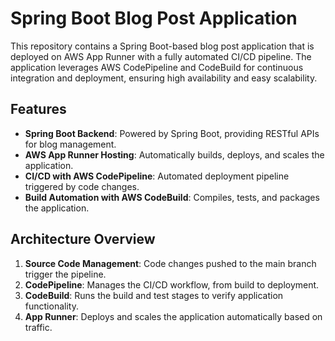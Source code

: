 # Spring Boot Blog Post Application

This repository contains a Spring Boot-based blog post application that is deployed on AWS App Runner with a fully automated CI/CD pipeline. The application leverages AWS CodePipeline and CodeBuild for continuous integration and deployment, ensuring high availability and easy scalability.

## Features

- **Spring Boot Backend**: Powered by Spring Boot, providing RESTful APIs for blog management.
- **AWS App Runner Hosting**: Automatically builds, deploys, and scales the application.
- **CI/CD with AWS CodePipeline**: Automated deployment pipeline triggered by code changes.
- **Build Automation with AWS CodeBuild**: Compiles, tests, and packages the application.

## Architecture Overview

1. **Source Code Management**: Code changes pushed to the main branch trigger the pipeline.
2. **CodePipeline**: Manages the CI/CD workflow, from build to deployment.
3. **CodeBuild**: Runs the build and test stages to verify application functionality.
4. **App Runner**: Deploys and scales the application automatically based on traffic.

